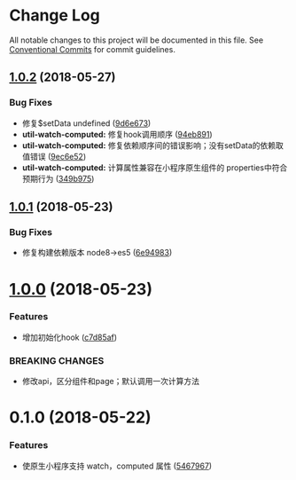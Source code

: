 # Change Log

All notable changes to this project will be documented in this file.
See [Conventional Commits](https://conventionalcommits.org) for commit guidelines.

<a name="1.0.2"></a>
## [1.0.2](https://github.com/tolerance-go/weapp-start/compare/weapp-util-watch-computed@1.0.1...weapp-util-watch-computed@1.0.2) (2018-05-27)


### Bug Fixes

*  修复$setData undefined ([9d6e673](https://github.com/tolerance-go/weapp-start/commit/9d6e673))
* **util-watch-computed:**  修复hook调用顺序 ([94eb891](https://github.com/tolerance-go/weapp-start/commit/94eb891))
* **util-watch-computed:** 修复依赖顺序间的错误影响；没有setData的依赖取值错误 ([9ec6e52](https://github.com/tolerance-go/weapp-start/commit/9ec6e52))
* **util-watch-computed:** 计算属性兼容在小程序原生组件的 properties中符合预期行为 ([349b975](https://github.com/tolerance-go/weapp-start/commit/349b975))




<a name="1.0.1"></a>
## [1.0.1](https://github.com/tolerance-go/weapp-cli/compare/weapp-util-watch-computed@1.0.0...weapp-util-watch-computed@1.0.1) (2018-05-23)


### Bug Fixes

* 修复构建依赖版本 node8->es5 ([6e94983](https://github.com/tolerance-go/weapp-cli/commit/6e94983))




<a name="1.0.0"></a>
# [1.0.0](https://github.com/tolerance-go/weapp-cli/compare/weapp-util-watch-computed@0.1.0...weapp-util-watch-computed@1.0.0) (2018-05-23)


### Features

* 增加初始化hook ([c7d85af](https://github.com/tolerance-go/weapp-cli/commit/c7d85af))


### BREAKING CHANGES

* 修改api，区分组件和page；默认调用一次计算方法




<a name="0.1.0"></a>
# 0.1.0 (2018-05-22)


### Features

* 使原生小程序支持 watch，computed 属性 ([5467967](https://github.com/tolerance-go/weapp-cli/commit/5467967))
